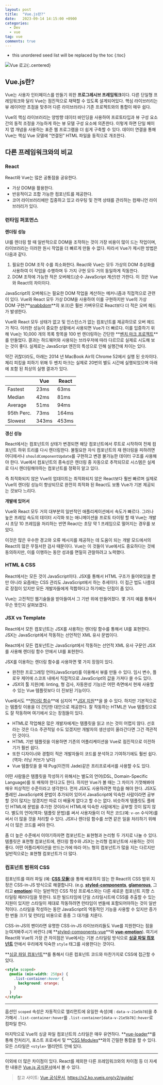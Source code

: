 ```yaml
---
layout: post
title:  "Vue.js란?"
date:   2023-09-14 14:15:00 +0900
categories: 
  - Dev
  - vue
tag: vue
comments: true
---
```


* this unordered seed list will be replaced by the toc
{:toc}

![Vue 로고](../../assets/img/vue/Vue_logo.png){:.centered}


## Vue.js란?

Vue는 사용자 인터페이스를 만들기 위한 **프로그레시브 프레임워크**이다. 다른 단일형 프레임워크와 달리 Vue는 점진적으로 채택할 수 있도록 설계되어있다. 핵심 라이브러리는 뷰 레이어만 초점을 맞추어 다른 라이브러리나 기존 프로젝트와의 통합이 매우 쉽다. 

Vue의 핵심 라이브러리는 양방향 데이터 바인딩을 사용하여 프로토타입과 뷰 구성 요소 간의 동적 조정을 가능하게 하는 뷰 모델 구성 요소에 의존한다. 이렇게 하면 단일 페이지 앱 개념을 사용하는 표준 웹 프로그램을 더 쉽게 구축할 수 있다. 데이터 연결을 통해 Vue는 핵심 Vue 모델에 “연결된” HTML 파일을 동적으로 개조한다.

## 다른 프레임워크와의 비교

### React

React와 Vue는 많은 공통점을 공유한다.

- 가상 DOM을 활용한다.
- 반응적이고 조합 가능한 컴포넌트를 제공한다.
- 코어 라이브러리에만 집중하고 있고 라우팅 및 전역 상태를 관리하는 컴패니언 라이브러리가 있다.

### **런타임 퍼포먼스**

**렌더링 성능**

UI를 렌더링 할 때 일반적으로 DOM을 조작하는 것이 가장 비용이 많이 드는 작업이며, 라이브러리는 이러한 원시 작업을 더 빠르게 만들 수 없다. 따라서 Vue가 제시한 방법은 다음과 같다.

1. 필요한 DOM 조작 수를 최소화한다. React와 Vue는 모두 가상의 DOM 추상화를 사용하여 이 작업을 수행하며 두 가지 구현 모두 거의 동일하게 작동한다.
2. DOM 조작에 가능한 적은 오버헤드(순수 JavaScript 계산)만 가한다. 이 것은 Vue와 React의 차이이다.

JavaScript의 오버헤드는 필요한 DOM 작업을 계산하는 메커니즘과 직접적으로 관련이 있다. Vue와 React 모두 가상 DOM을 사용하여 이를 구현하지만 Vue의 가상 DOM 구현(**[snabbdom](https://github.com/snabbdom/snabbdom)**의 포크)은 훨씬 가벼우므로 React보다 더 적은 오버 헤드가 발생한다.

Vue와 React 모두 상태가 없고 및 인스턴스가 없는 컴포넌트를 제공하므로 오버 헤드가 적다. 이러한 성능이 중요한 상황에서 사용되면 Vue가 더 빠르다. 이를 입증하기 위해 Vue는 10,000 개의 목록 항목을 100 번 렌더링하는 간단한 **[벤치 마크 프로젝트](https://github.com/chrisvfritz/vue-render-performance-comparisons)**를 만들었다. 결과는 하드웨어와 사용되는 브라우저에 따라 다르므로 실제로 시도해 보는 것이 좋다. 실제로는 JavaScript 엔진의 특성으로 인해 실행간에 차이는 있다.

약간 귀찮더라도, 아래는 2014 년 MacBook Air의 Chrome 52에서 실행 된 숫자이다. 체리 피킹을 피하기 위해 두 벤치 마크는 실제로 20번의 별도 시간에 실행되었으며 아래에 포함 된 최상의 실행 결과가 있다.

|  | Vue | React |
| --- | --- | --- |
| Fastest | 23ms | 63ms |
| Median | 42ms | 81ms |
| Average | 51ms | 94ms |
| 95th Perc. | 73ms | 164ms |
| Slowest | 343ms | 453ms |

**********************갱신 성능**********************

React에서는 컴포넌트의 상태가 변경되면 해당 컴포넌트에서 루트로 시작하여 전체 컴포넌트 하위 트리를 다시 렌더링한다. 불필요한 자식 컴포넌트의 재 렌더링을 피하려면 어디에서나 `shouldComponentUpdate`를 구현하고 변경 불가능한 데이터 구조를 사용해야 한다. Vue에서 컴포넌트의 종속성은 렌더링 중 자동으로 추적되므로 시스템은 실제로 다시 렌더링해야하는 컴포넌트를 정확히 알고 있다.

즉 최적화되지 않은 Vue의 업데이트는 최적화되지 않은 React보다 훨씬 빠르며 실제로 Vue의 렌더링 성능이 향상되므로 완전히 최적화 된 React도 보통 Vue가 기본 제공되는 것보다 느리다.

******************************개발에 있어서******************************

Vue와 React 모두 거의 대부분의 일반적인 애플리케이션에서 속도가 빠르다. 그러나 높은 프레임 속도의 데이터 시각화 또는 애니메이션을 프로토 타이핑 할 때 Vue는 개발시 초당 10 프레임을 처리하는 반면 React는 초당 약 1 프레임으로 떨어지는 경우를 보았다.

이것은 많은 우수한 경고와 오류 메시지를 제공하는 데 도움이 되는 개발 모드에서의 React의 많은 무질서한 검사 때문이다. Vue는 이 것들이 Vue에서도 중요하다는 것에 동의하지만, 이를 이행하는 동안 성과를 면밀히 관찰하려고 노력했다.

### **HTML & CSS**

React에서는 모든 것이 JavaScript이다. JSX를 통해서 HTML 구조가 들어와있을 뿐만 아니라 요즘에는 CSS 관리도 JavaScript에서 하는 추세이다. 이 접근 법도 나름대로 장점이 있지만 모든 개발자들에게 적합하다고 하기에는 단점이 좀 있다.

Vue는 고전적인 웹기술들을 받아들여서 그 기반 위에 만들어졌다. 몇 가지 예를 통해서 무슨 뜻인지 살펴보겠다.

### **JSX vs Template**

React에서 모든 컴포넌트는 JSX를 사용하는 렌더링 함수를 통해서 UI를 표현한다. JSX는 JavaScript에서 작동하는 선언적인 XML 유사 문법이다.

React에서 모든 컴포넌트는 JavaScript에서 작동하는 선언적 XML 유사 구문인 JSX를 사용해 렌더링 함수 안에서 UI를 표현한다.

JSX를 이용하는 렌더링 함수를 사용하면 몇 가지 장점이 있다.

- 완전한 프로그레밍 언어(JavaScript)를 이용해서 뷰를 만들 수 있다. 임시 변수, 플로우 제어에 스코프 내에서 직접적으로 JavaScript의 값을 가져다 쓸 수도 있다.
- JSX의 툴 지원(예: linting, 형 검사, 자동완성 기능)은 어떤 측면에서 현재 사용할 수 있는 Vue 템플릿보다 더 진보된 기능이다.

Vue에서도 **[렌더링 함수](https://v2.ko.vuejs.org/v2/guide/render-function.html)**에 심지어 **[JSX 지원](https://v2.ko.vuejs.org/v2/guide/render-function.html#JSX)**을 쓸 수 있다. 하지만 기본적으로는 템플릿 이용을 더 간단한 대안으로 제공한다. 잘 작동하는 HTML은 Vue 템플릿으로도 잘 작동하며 여기에서 오는 장점들이 있다.

- HTML로 작업해온 많은 개발자에게는 템플릿을 읽고 쓰는 것이 어렵지 않다. 선호라는 것은 다소 주관적일 수도 있겠지만 개발자의 생산성이 올라간다면 그건 객관적인 것이다.
- HTML 기반 템플릿을 이용하면 기존의 어플리케이션을 Vue로 점진적으로 이전하기가 훨씬 쉽다.
- 또한 디자이너와 경험이 적은 개발자들이 코드를 분석하고 기여하기에도 훨씬 쉽다.(역자: 러닝 커브가 낮다)
- Vue 템플릿을 쓸 때 Pug(이전의 Jade)같은 프리프로세서를 사용할 수도 있다.

어떤 사람들은 템플릿을 작성하기 위해서는 별도의 언어(DSL, Domain-Specific Language)를 또 배워야 한다고도 한다. 하지만 Vue가 볼 때는 그 차이가 기껏해봐야 매우 피상적인 수준이라고 생각한다. 먼저 JSX도 사용하려면 학습을 해야 한다. JSX도 플레인 JavaScript에 문법이 추가되어 있어서 JavaScript에 익숙한 사람이라면 공부할 것이 많지는 않겠지만 따로 더 배울게 없다고 할 수는 없다. 비슷하게 템플릿도 플레인 HTML에 문법을 추가한 것이라서 HTML에 익숙한 사람에게는 공부할 것이 많지 않다. 별도의 언어(역자: 템플릿 문법)를 써서 사용자들이 더 적은 코드(예: `v-on` 수식어)를 써서 더 많을 것을 처리할 수 있다. JSX나 렌더링 함수를 쓰면 같은 일을 처리하기 위해서 더 많은 코드를 써야 한다.

좀 더 높은 수준에서 이야기하자면 컴포넌트는 표현형과 논리형 두 가지로 나눌 수 있다. 템플릿은 표현형 컴포넌트에, 렌더링 함수와 JSX는 논리형 컴포넌트에 사용하는 것이 좋다. 어떤 어플리케이션을 만드는가에 따라 어느 형의 컴포넌트가 많을 지는 다르지만 일반적으로는 표현형 컴포넌트가 더 많다.

### **컴포넌트 범위의 CSS**

컴포넌트를 여러 파일 (예: **[CSS 모듈](https://github.com/gajus/react-css-modules)**)을 통해 배포하지 않는 한 React의 CSS 범위 지정은 CSS-in-JS 방식으로 해결합니다. (e.g. **[styled-components](https://github.com/styled-components/styled-components)**, **[glamorous](https://github.com/paypal/glamorous)**, 그리고 **[emotion](https://github.com/emotion-js/emotion)**) 이는 일반적인 CSS 작성 프로세스와는 다른 새로운 컴포넌트 지향 스타일링 패러다임을 뜻한다. 또한 빌드타임에 단일 스타일시트에 CSS를 추출할 수 있는 지원이 있지만 스타일이 제대로 작동하려면 런타임이 번들에 포함되어야하는 것이 일반적이다. 스타일을 작성하는 동안 JavaScript의 역동적인 기능을 사용할 수 있지만 증가한 번들 크기 및 런타임 비용으로 종종 그 대가를 치룬다.

CSS-in-JS의 팬이라면 유명한 CSS-in-JS 라이브러리들도 Vue를 지원한다는 점을 눈여겨봐주시기 바란다.(예 **[styled-components-vue](https://github.com/styled-components/vue-styled-components)**와 **[vue-emotion](https://github.com/egoist/vue-emotion)**). 여기서 React와 Vue의 가장 큰 차이점은 Vue에서는 기본 스타일링 방식으로 **[싱글 파일 컴포넌트](https://v2.ko.vuejs.org/v2/guide/single-file-components.html)** 안에서 우리에게 익숙한 `style` 태그를 사용한다는 것이다.

**[싱글 파일 컴포넌트](https://v2.ko.vuejs.org/v2/guide/single-file-components.html)**를 통해서 다른 컴포넌트 코드와 마찬가지로 CSS에 접근할 수 있다.

```html
<style scoped>
  @media (min-width: 250px) {
    .list-container:hover {
      background: orange;
    }
  }
</style>

```

---

옵션인 `scoped` 속성은 자동적으로 엘리먼트에 유일한 속성(예 : `data-v-21e5b78`)을 추가해서 `.list-container:hover`를 `.list-container[data-v-21e5b78]:hover`로 컴파일 한다.

마지막으로 Vue의 싱글 파일 컴포넌트의 스타일은 매우 유연하다. **[vue-loader](https://github.com/vuejs/vue-loader)**를 통해 전처리기, 포스트 프로세서 및 **[CSS Modules](https://vue-loader.vuejs.org/en/features/css-modules.html)**와의 긴밀한 통합을 할 수 있다. 모든 스타일은 `<style>` 엘리먼트 안에 있다.

---

이외에 더 많은 차이점이 있다. React를 제외한 다른 프레임워크와의 차이점 등 더 자세한 내용은 [Vue.js 공식문서](https://v2.ko.vuejs.org/v2/guide/comparison.html)에서 볼 수 있다.


> 참고 사이트: [Vue 공식문서](https://v2.ko.vuejs.org/v2/guide/), https://v2.ko.vuejs.org/v2/guide/